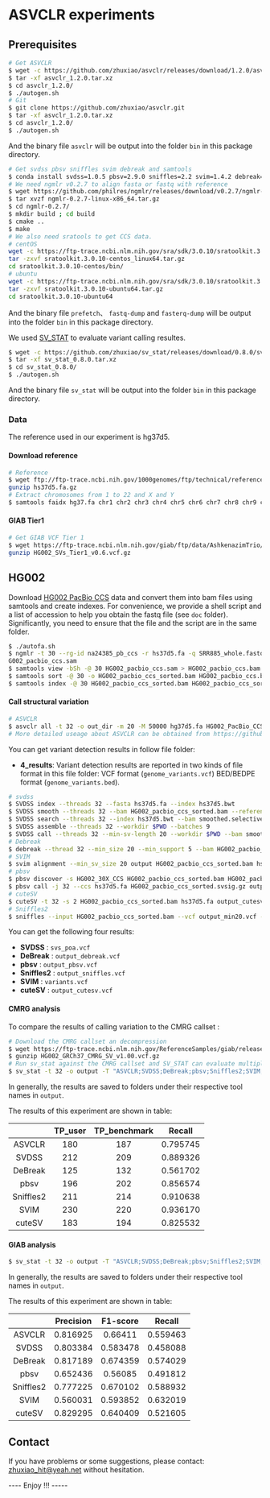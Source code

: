# ASVCLR experiments 

## Prerequisites

```sh
# Get ASVCLR 
$ wget -c https://github.com/zhuxiao/asvclr/releases/download/1.2.0/asvclr_1.2.0.tar.xz
$ tar -xf asvclr_1.2.0.tar.xz
$ cd asvclr_1.2.0/
$ ./autogen.sh
# Git
$ git clone https://github.com/zhuxiao/asvclr.git
$ tar -xf asvclr_1.2.0.tar.xz
$ cd asvclr_1.2.0/
$ ./autogen.sh
```

And the binary file `asvclr` will be output into the folder `bin` in this package directory.

```sh
# Get svdss pbsv sniffles svim debreak and samtools
$ conda install svdss=1.0.5 pbsv=2.9.0 sniffles=2.2 svim=1.4.2 debreak=1.0.2 samtools  
# We need ngmlr v0.2.7 to align fasta or fastq with reference
$ wget https://github.com/philres/ngmlr/releases/download/v0.2.7/ngmlr-0.2.7-linux-x86_64.tar.gz
$ tar xvzf ngmlr-0.2.7-linux-x86_64.tar.gz
$ cd ngmlr-0.2.7/
$ mkdir build ; cd build
$ cmake ..
$ make
# We also need sratools to get CCS data.
# centOS
wget -c https://ftp-trace.ncbi.nlm.nih.gov/sra/sdk/3.0.10/sratoolkit.3.0.10-centos_linux64.tar.gz
tar -zxvf sratoolkit.3.0.10-centos_linux64.tar.gz
cd sratoolkit.3.0.10-centos/bin/
# ubuntu
wget -c https://ftp-trace.ncbi.nlm.nih.gov/sra/sdk/3.0.10/sratoolkit.3.0.10-ubuntu64.tar.gz
tar -zxvf sratoolkit.3.0.10-ubuntu64.tar.gz
cd sratoolkit.3.0.10-ubuntu64
```

And the binary file `prefetch`、 `fastq-dump`  and `fasterq-dump` will be output into the folder `bin` in this package directory.

We used  [SV_STAT](https://github.com/zhuxiao/sv_stat) to evaluate variant calling resultes.

```sh
$ wget -c https://github.com/zhuxiao/sv_stat/releases/download/0.8.0/sv_stat_0.8.0.tar.xz
$ tar -xf sv_stat_0.8.0.tar.xz
$ cd sv_stat_0.8.0/
$ ./autogen.sh
```

And the binary file `sv_stat` will be output into the folder `bin` in this package directory.

### Data

The reference used in our experiment is hg37d5.

#### Download reference

```sh
# Reference
$ wget ftp://ftp-trace.ncbi.nih.gov/1000genomes/ftp/technical/reference/phase2_reference_assembly_sequence/hs37d5.fa.gz
gunzip hs37d5.fa.gz
# Extract chromosomes from 1 to 22 and X and Y
$ samtools faidx hg37.fa chr1 chr2 chr3 chr4 chr5 chr6 chr7 chr8 chr9 chr10 chr11 chr12 chr13 chr14 chr15 chr16 chr17 chr18 chr19 chr20 chr21 chr22 chrX chrY > hg37d5.fa
```

#### GIAB Tier1

```sh
# Get GIAB VCF Tier 1 
$ wget https://ftp-trace.ncbi.nlm.nih.gov/giab/ftp/data/AshkenazimTrio/analysis/NIST_SVs_Integration_v0.6/HG002_SVs_Tier1_v0.6.vcf.gz
gunzip HG002_SVs_Tier1_v0.6.vcf.gz
```

## HG002

Download [HG002 PacBio CCS](https://www.ncbi.nlm.nih.gov/sra/SRX5327410) data and convert them into bam files using samtools and create indexes. For convenience, we provide a shell script and a list of accession to help you obtain the fastq file (see `doc` folder). Significantly, you need to ensure that the file and the script are in the same folder. 

```sh
$ ./autofa.sh
$ ngmlr -t 30 --rg-id na24385_pb_ccs -r hs37d5.fa -q SRR885_whole.fastq -o H
G002_pacbio_ccs.sam
$ samtools view -bSh -@ 30 HG002_pacbio_ccs.sam > HG002_pacbio_ccs.bam
$ samtools sort -@ 30 -o HG002_pacbio_ccs_sorted.bam HG002_pacbio_ccs.bam
$ samtools index -@ 30 HG002_pacbio_ccs_sorted.bam HG002_pacbio_ccs_sorted.bai
```

#### Call structural variation

```sh
# ASVCLR
$ asvclr all -t 32 -o out_dir -m 20 -M 50000 hg37d5.fa HG002_PacBio_CCS_sorted.bam
# More detailed useage about ASVCLR can be obtained from https://github.com/zhuxiao/asvclr
```

You can get variant detection results in follow file folder:

* **4_results**: Variant detection results are reported in two kinds of file format in this file folder: VCF format (`genome_variants.vcf`) BED/BEDPE format (`genome_variants.bed`).

```sh
# svdss
$ SVDSS index --threads 32 --fasta hs37d5.fa --index hs37d5.bwt
$ SVDSS smooth --threads 32 --bam HG002_pacbio_ccs_sorted.bam --reference hs37d5.fa --workdir $PWD
$ SVDSS search --threads 32 --index hs37d5.bwt --bam smoothed.selective.bam --workdir $PWD
$ SVDSS assemble --threads 32 --workdir $PWD --batches 9 
$ SVDSS call --threads 32 --min-sv-length 20 --workdir $PWD --bam smoothed.selective.bam --reference hs37d5.fa
# Debreak
$ debreak --thread 32 --min_size 20 --min_support 5 --bam HG002_pacbio_ccs_sorted.bam --outpath output --rescue_large_ins --poa --ref hs37d5.fa 
# SVIM
$ svim alignment --min_sv_size 20 output HG002_pacbio_ccs_sorted.bam hs37d5.fa
# pbsv
$ pbsv discover -s HG002_30X_CCS HG002_pacbio_ccs_sorted.bam HG002_pacbio_ccs_sorted.svsig.gz
$ pbsv call -j 32 --ccs hs37d5.fa HG002_pacbio_ccs_sorted.svsig.gz output.vcf
# cuteSV
$ cuteSV -t 32 -s 2 HG002_pacbio_ccs_sorted.bam hs37d5.fa output_cutesv.vcf $PWD
# Sniffles2
$ sniffles --input HG002_pacbio_ccs_sorted.bam --vcf output_min20.vcf --reference hs37d5.fa --threads 32 --minsupport 5 --minsvlen 20
```

You can get the following four results:

* **SVDSS** : `svs_poa.vcf`
* **DeBreak** : `output_debreak.vcf`
* **pbsv** : `output_pbsv.vcf`
* **Sniffles2** : `output_sniffles.vcf`
* **SVIM** : `variants.vcf`
* **cuteSV** : `output_cutesv.vcf`

#### CMRG analysis

To compare the results of calling variation to the CMRG callset :

```sh
# Download the CMRG callset an decompression
$ wget https://ftp-trace.ncbi.nlm.nih.gov/ReferenceSamples/giab/release/AshkenazimTrio/HG002_NA24385_son/CMRG_v1.00/GRCh37/StructuralVariant/HG002_GRCh37_CMRG_SV_v1.00.vcf.gz
$ gunzip HG002_GRCh37_CMRG_SV_v1.00.vcf.gz
# Run sv_stat against the CMRG callset and SV_STAT can evaluate multiple callsets simultaneously.
$ sv_stat -t 32 -o output -T "ASVCLR;SVDSS;DeBreak;pbsv;Sniffles2;SVIM;cuteSV" genome_variants.vcf svs_poa.vcf output_debreak.vcf output_pbsv.vcf output_sniffles.vcf variants.vcf output_cutesv.vcf HG002_GRCh37_CMRG_SV_v1.00.vcf hs37d5.fa 
```

In generally, the results are saved to folders under their respective tool names in `output`.

The results of this experiment are shown in table:

|           | TP_user | TP_benchmark |  Recall  |
| :-------: | :-----: | :----------: | :------: |
|  ASVCLR   |   180   |     187      | 0.795745 |
|   SVDSS   |   212   |     209      | 0.889326 |
|  DeBreak  |   125   |     132      | 0.561702 |
|   pbsv    |   196   |     202      | 0.856574 |
| Sniffles2 |   211   |     214      | 0.910638 |
|   SVIM    |   230   |     220      | 0.936170 |
|  cuteSV   |   183   |     194      | 0.825532 |

#### GIAB analysis

```sh
$ sv_stat -t 32 -o output -T "ASVCLR;SVDSS;DeBreak;pbsv;Sniffles2;SVIM;cuteSV" genome_variants.vcf svs_poa.vcf output_debreak.vcf output_pbsv.vcf output_sniffles.vcf variants.vcf output_cutesv.vcf HG002_SVs_Tier1_v0.6.vcf hs37d5.fa
```

In generally, the results are saved to folders under their respective tool names in `output`.

The results of this experiment are shown in table:

|           | Precision | F1-score |  Recall  |
| :-------: | :-------: | :------: | :------: |
|  ASVCLR   | 0.816925  | 0.66411  | 0.559463 |
|   SVDSS   | 0.803384  | 0.583478 | 0.458088 |
|  DeBreak  | 0.817189  | 0.674359 | 0.574029 |
|   pbsv    | 0.652436  | 0.56085  | 0.491812 |
| Sniffles2 | 0.777225  | 0.670102 | 0.588932 |
|   SVIM    | 0.560031  | 0.593852 | 0.632019 |
|  cuteSV   | 0.829295  | 0.640409 | 0.521605 |

## Contact

If you have problems or some suggestions, please contact: zhuxiao_hit@yeah.net without hesitation. 

---- Enjoy !!! -----
